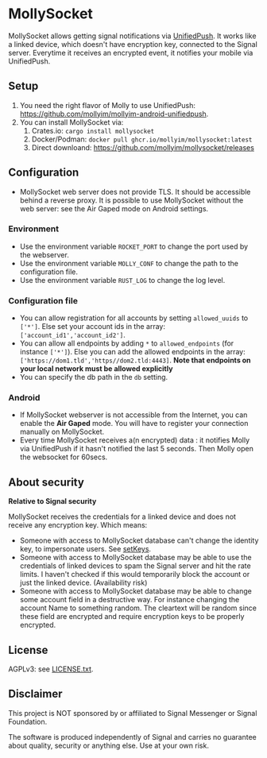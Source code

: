 # MollySocket

MollySocket allows getting signal notifications via [UnifiedPush](https://unifiedpush.org/). It works like a linked device, which doesn't have encryption key, connected to the Signal server. Everytime it receives an encrypted event, it notifies your mobile via UnifiedPush.

## Setup

1. You need the right flavor of Molly to use UnifiedPush: <https://github.com/mollyim/mollyim-android-unifiedpush>.
2. You can install MollySocket via:
    1. Crates.io: `cargo install mollysocket`
    2. Docker/Podman: `docker pull ghcr.io/mollyim/mollysocket:latest`
    3. Direct downloand: <https://github.com/mollyim/mollysocket/releases>

## Configuration
* MollySocket web server does not provide TLS. It should be accessible behind a reverse proxy. It is possible to use MollySocket without the web server: see the Air Gaped mode on Android settings.

### Environment
* Use the environment variable `ROCKET_PORT` to change the port used by the webserver.
* Use the environment variable `MOLLY_CONF` to change the path to the configuration file.
* Use the environment variable `RUST_LOG` to change the log level.

### Configuration file
* You can allow registration for all accounts by setting `allowed_uuids` to `['*']`. Else set your account ids in the array: `['account_id1','account_id2']`.
* You can allow all endpoints by adding `*` to `allowed_endpoints` (for instance `['*']`). Else you can add the allowed endpoints in the array: `['https://dom1.tld','https//dom2.tld:4443]`. **Note that endpoints on your local network must be allowed explicitly**
* You can specify the db path in the `db` setting.

### Android
* If MollySocket webserver is not accessible from the Internet, you can enable the **Air Gaped** mode. You will have to register your connection manually on MollySocket.
* Every time MollySocket receives a(n encrypted) data : it notifies Molly via UnifiedPush if it hasn't notified the last 5 seconds. Then Molly open the websocket for 60secs.


## About security

**Relative to Signal security**

MollySocket receives the credentials for a linked device and does not receive any encryption key. Which means:
* Someone with access to MollySocket database can't change the identity key, to impersonate users. See [setKeys](https://github.com/signalapp/Signal-Server/blob/v8.67.0/service/src/main/java/org/whispersystems/textsecuregcm/controllers/KeysController.java#L111).
* Someone with access to MollySocket database may be able to use the credentials of linked devices to spam the Signal server and hit the rate limits. I haven't checked if this would temporarily block the account or just the linked device. (Availability risk)
* Someone with access to MollySocket database may be able to change some account field in a destructive way. For instance changing the account Name to something random. The cleartext will be random since these field are encrypted and require encryption keys to be properly encrypted.

## License
AGPLv3: see [LICENSE.txt](./LICENSE.txt).

## Disclaimer
This project is NOT sponsored by or affiliated to Signal Messenger or Signal Foundation.

The software is produced independently of Signal and carries no guarantee about quality, security or anything else. Use at your own risk.

